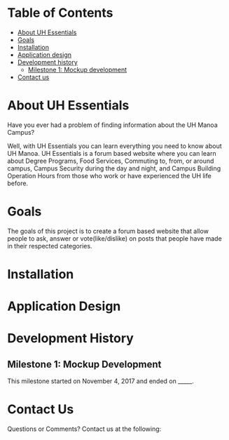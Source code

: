 # Table of Contents

* [About UH Essentials](#about-uh-essentials)
* [Goals](#goals)
* [Installation](#installation)
* [Application design](#application-design)
* [Development history](#development-history)
  * [Milestone 1: Mockup development](#milestone-1-mockup-development)
* [Contact us](#contact-us)

# About UH Essentials

Have you ever had a problem of finding information about the UH Manoa Campus? 

Well, with UH Essentials you can learn everything you need to know about UH Manoa. UH Essentials is a forum based website where you can learn about Degree Programs, Food Services, Commuting to, from, or around campus, Campus Security during the day and night, and Campus Building Operation Hours from those who work or have experienced the UH life before. 

# Goals

The goals of this project is to create a forum based website that allow people to ask, answer or vote(like/dislike) on posts that people have made in their respected categories.

# Installation

# Application Design

# Development History

## Milestone 1: Mockup Development

This milestone started on November 4, 2017 and ended on _____.

# Contact Us

Questions or Comments? Contact us at the following:


